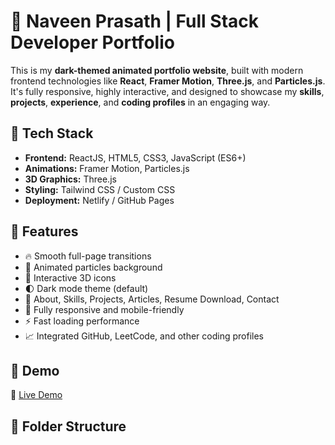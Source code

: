 # 🌌 Naveen Prasath | Full Stack Developer Portfolio

This is my **dark-themed animated portfolio website**, built with modern frontend technologies like **React**, **Framer Motion**, **Three.js**, and **Particles.js**. It's fully responsive, highly interactive, and designed to showcase my **skills**, **projects**, **experience**, and **coding profiles** in an engaging way.

## 🚀 Tech Stack

- **Frontend:** ReactJS, HTML5, CSS3, JavaScript (ES6+)
- **Animations:** Framer Motion, Particles.js
- **3D Graphics:** Three.js
- **Styling:** Tailwind CSS / Custom CSS
- **Deployment:** Netlify / GitHub Pages

## 📌 Features

- 🔥 Smooth full-page transitions
- 🌌 Animated particles background
- 🎯 Interactive 3D icons
- 🌓 Dark mode theme (default)
- 💼 About, Skills, Projects, Articles, Resume Download, Contact
- 📱 Fully responsive and mobile-friendly
- ⚡ Fast loading performance
- 📈 Integrated GitHub, LeetCode, and other coding profiles

## 📸 Demo

🔗 [Live Demo](https://naveen08prasath.netlify.app)

## 📁 Folder Structure

